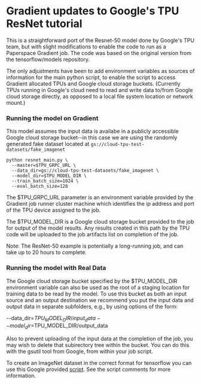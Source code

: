 # Gradient updates to Google's TPU ResNet tutorial

This is a straightforward port of the Resnet-50 model done by Google's TPU team, but with slight modifications to enable the code to run as a Paperspace Gradient job. The code was based on the original version from the tensorflow/models repository.

The only adjustments have been to add environment variables as sources of information for the main python script, to enable the script to access Gradient allocated TPUs and Google cloud storage buckets.  (Currently TPUs running in Google's cloud need to read and write data to/from Google cloud storage directly, as opposed to a local file system location or network mount.)

### Running the model on Gradient
This model assumes the input data is availabe in a publicly accessible Google cloud storage bucket--in this case we are using the randomly generated fake dataset located at `gs://cloud-tpu-test-datasets/fake_imagenet`

	python resnet_main.py \
	  --master=$TPU_GRPC_URL \
	  --data_dir=gs://cloud-tpu-test-datasets/fake_imagenet \
	  --model_dir=$TPU_MODEL_DIR \
	  --train_batch_size=1024 \
	  --eval_batch_size=128

The $TPU_GRPC_URL parameter is an environment variable provided by the Gradient job runner cluster machine which identifies the ip address and port of the TPU device assigned to the job.

The $TPU_MODEL_DIR is a Google cloud storage bucket provided to the job for output of the model results.  Any results created in this path by the TPU code will be uploaded to the job artifacts list on completion of the job.

Note: The ResNet-50 example is potentially a long-running job, and can take up to 20 hours to complete.

### Running the model with Real Data
The Google cloud storage bucket specified by the $TPU_MODEL_DIR environment variable can also be used as the root of a staging location for training data to be read by the model.  To use this bucket as both an input source and an output destination we recommend you put the input data and output data in separate subfolders, e.g., by using options of the form:

  --data_dir=$TPU_MODEL_DIR/input_data
  --model_dir=$TPU_MODEL_DIR/output_data

Also to prevent uploading of the input data at the completion of the job, you may wish to delete that subirectory tree within the bucket.  You can do this with the gsutil tool from Google, from within your job script.

To create an ImageNet dataset in the correct format for tensorflow you can use this Google provided [script](https://github.com/tensorflow/tpu/blob/master/tools/datasets/imagenet_to_gcs.py).  See the script comments for more information.
